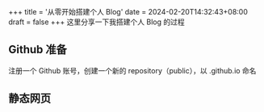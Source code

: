 +++
title = '从零开始搭建个人 Blog'
date = 2024-02-20T14:32:43+08:00
draft = false
+++
这里分享一下我搭建个人 Blog 的过程

## Github 准备
注册一个 Github 账号，创建一个新的 repository（public），以 <username>.github.io 命名

## 静态网页
